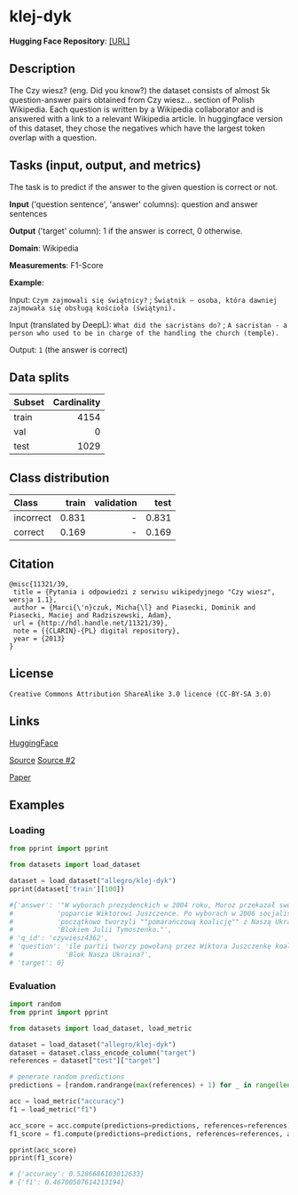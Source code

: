 # klej-dyk
**Hugging Face Repository**: [[URL]](https://huggingface.co/datasets/allegro/klej-dyk)

## Description

The Czy wiesz? (eng. Did you know?) the dataset consists of almost 5k question-answer pairs obtained from Czy wiesz... section of Polish Wikipedia. Each question is written by a Wikipedia collaborator and is answered with a link to a relevant Wikipedia article. In huggingface version of this dataset, they chose the negatives which have the largest token overlap with a question.

## Tasks (input, output, and metrics)

The task is to predict if the answer to the given question is correct or not. 

**Input** ('question sentence', 'answer' columns): question and answer sentences

**Output** ('target' column): 1 if the answer is correct, 0 otherwise.

**Domain**: Wikipedia

**Measurements**: F1-Score

**Example**:

Input: `Czym zajmowali się świątnicy?` ; `Świątnik – osoba, która dawniej zajmowała się
obsługą kościoła (świątyni).`  

Input (translated by DeepL): `What did the sacristans do?` ; `A sacristan - a person who used to be in charge of the handling the church (temple).`

Output: `1` (the answer is correct)

## Data splits

| Subset      | Cardinality |
| ----------- | ----------: |
| train       | 4154        |
| val         | 0           |
| test        | 1029        |

## Class distribution

|     Class |   train |   validation |   test |
|:----------|--------:|-------------:|-------:|
| incorrect |   0.831 |            - |  0.831 |
|   correct |   0.169 |            - |  0.169 |

## Citation

```
@misc{11321/39,	
 title = {Pytania i odpowiedzi z serwisu wikipedyjnego "Czy wiesz", wersja 1.1},	
 author = {Marci{\'n}czuk, Micha{\l} and Piasecki, Dominik and Piasecki, Maciej and Radziszewski, Adam},	
 url = {http://hdl.handle.net/11321/39},	
 note = {{CLARIN}-{PL} digital repository},	
 year = {2013}	
}
```

## License

```
Creative Commons Attribution ShareAlike 3.0 licence (CC-BY-SA 3.0)
```

## Links

[HuggingFace](https://huggingface.co/datasets/dyk)

[Source](http://nlp.pwr.wroc.pl/en/tools-and-resources/resources/czy-wiesz-question-answering-dataset)
[Source #2](https://clarin-pl.eu/dspace/handle/11321/39) 

[Paper](https://www.researchgate.net/publication/272685895_Open_dataset_for_development_of_Polish_Question_Answering_systems)

## Examples

### Loading

```python
from pprint import pprint

from datasets import load_dataset

dataset = load_dataset("allegro/klej-dyk")
pprint(dataset['train'][100])

#{'answer': '"W wyborach prezydenckich w 2004 roku, Moroz przekazał swoje '
#           'poparcie Wiktorowi Juszczence. Po wyborach w 2006 socjaliści '
#           'początkowo tworzyli ""pomarańczową koalicję"" z Naszą Ukrainą i '
#           'Blokiem Julii Tymoszenko."',
# 'q_id': 'czywiesz4362',
# 'question': 'ile partii tworzy powołaną przez Wiktora Juszczenkę koalicję '
#             'Blok Nasza Ukraina?',
# 'target': 0}
```

### Evaluation

```python
import random
from pprint import pprint

from datasets import load_dataset, load_metric

dataset = load_dataset("allegro/klej-dyk")
dataset = dataset.class_encode_column("target")
references = dataset["test"]["target"]

# generate random predictions
predictions = [random.randrange(max(references) + 1) for _ in range(len(references))]

acc = load_metric("accuracy")
f1 = load_metric("f1")

acc_score = acc.compute(predictions=predictions, references=references)
f1_score = f1.compute(predictions=predictions, references=references, average="macro")

pprint(acc_score)
pprint(f1_score)

# {'accuracy': 0.5286686103012633}
# {'f1': 0.46700507614213194}

```
